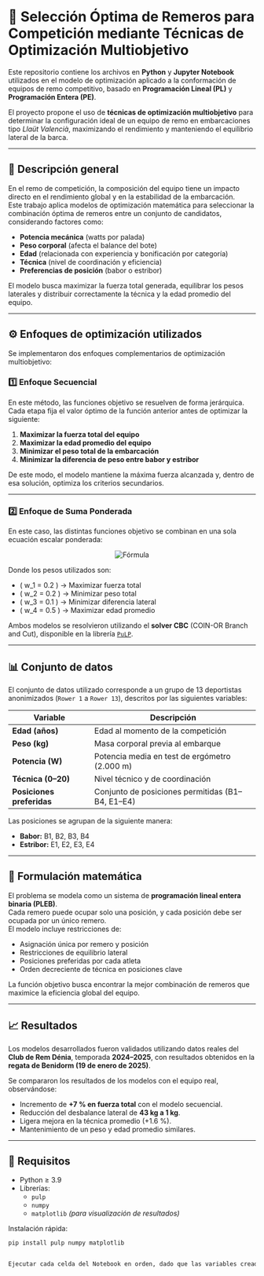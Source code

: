 # 🛶 Selección Óptima de Remeros para Competición mediante Técnicas de Optimización Multiobjetivo

Este repositorio contiene los archivos en **Python** y **Jupyter Notebook** utilizados en el modelo de optimización aplicado a la conformación de equipos de remo competitivo, basado en **Programación Lineal (PL)** y **Programación Entera (PE)**.

El proyecto propone el uso de **técnicas de optimización multiobjetivo** para determinar la configuración ideal de un equipo de remo en embarcaciones tipo *Llaüt Valencià*, maximizando el rendimiento y manteniendo el equilibrio lateral de la barca.

---

## 📘 Descripción general

En el remo de competición, la composición del equipo tiene un impacto directo en el rendimiento global y en la estabilidad de la embarcación.  
Este trabajo aplica modelos de optimización matemática para seleccionar la combinación óptima de remeros entre un conjunto de candidatos, considerando factores como:

- **Potencia mecánica** (watts por palada)  
- **Peso corporal** (afecta el balance del bote)  
- **Edad** (relacionada con experiencia y bonificación por categoría)  
- **Técnica** (nivel de coordinación y eficiencia)  
- **Preferencias de posición** (babor o estribor)

El modelo busca maximizar la fuerza total generada, equilibrar los pesos laterales y distribuir correctamente la técnica y la edad promedio del equipo.

---

## ⚙️ Enfoques de optimización utilizados

Se implementaron dos enfoques complementarios de optimización multiobjetivo:

### 1️⃣ Enfoque Secuencial
En este método, las funciones objetivo se resuelven de forma jerárquica.  
Cada etapa fija el valor óptimo de la función anterior antes de optimizar la siguiente:

1. **Maximizar la fuerza total del equipo**  
2. **Maximizar la edad promedio del equipo**  
3. **Minimizar el peso total de la embarcación**  
4. **Minimizar la diferencia de peso entre babor y estribor**

De este modo, el modelo mantiene la máxima fuerza alcanzada y, dentro de esa solución, optimiza los criterios secundarios.

---

### 2️⃣ Enfoque de Suma Ponderada
En este caso, las distintas funciones objetivo se combinan en una sola ecuación escalar ponderada:

<p align="center">
  <img src="https://latex.codecogs.com/png.image?\dpi{120}Z=w_1\cdot\text{Fuerza}-w_2\cdot\text{Peso}-w_3\cdot D+w_4\cdot\text{Edad}" alt="Fórmula"/>
</p>

Donde los pesos utilizados son:
- \( w_1 = 0.2 \) → Maximizar fuerza total  
- \( w_2 = 0.2 \) → Minimizar peso total  
- \( w_3 = 0.1 \) → Minimizar diferencia lateral  
- \( w_4 = 0.5 \) → Maximizar edad promedio  

Ambos modelos se resolvieron utilizando el **solver CBC** (COIN-OR Branch and Cut), disponible en la librería [`PuLP`](https://coin-or.github.io/pulp/).

---

## 📊 Conjunto de datos

El conjunto de datos utilizado corresponde a un grupo de 13 deportistas anonimizados (`Rower 1` a `Rower 13`), descritos por las siguientes variables:

| Variable | Descripción |
|-----------|-------------|
| **Edad (años)** | Edad al momento de la competición |
| **Peso (kg)** | Masa corporal previa al embarque |
| **Potencia (W)** | Potencia media en test de ergómetro (2.000 m) |
| **Técnica (0–20)** | Nivel técnico y de coordinación |
| **Posiciones preferidas** | Conjunto de posiciones permitidas (B1–B4, E1–E4) |

Las posiciones se agrupan de la siguiente manera:
- **Babor:** B1, B2, B3, B4  
- **Estribor:** E1, E2, E3, E4

---

## 🧮 Formulación matemática

El problema se modela como un sistema de **programación lineal entera binaria (PLEB)**.  
Cada remero puede ocupar solo una posición, y cada posición debe ser ocupada por un único remero.  
El modelo incluye restricciones de:

- Asignación única por remero y posición  
- Restricciones de equilibrio lateral  
- Posiciones preferidas por cada atleta  
- Orden decreciente de técnica en posiciones clave  

La función objetivo busca encontrar la mejor combinación de remeros que maximice la eficiencia global del equipo.

---

## 📈 Resultados

Los modelos desarrollados fueron validados utilizando datos reales del **Club de Rem Dénia**, temporada **2024–2025**, con resultados obtenidos en la **regata de Benidorm (19 de enero de 2025)**.  

Se compararon los resultados de los modelos con el equipo real, observándose:

- Incremento de **+7 % en fuerza total** con el modelo secuencial.  
- Reducción del desbalance lateral de **43 kg a 1 kg**.  
- Ligera mejora en la técnica promedio (+1.6 %).  
- Mantenimiento de un peso y edad promedio similares.

---

## 🧠 Requisitos

- Python ≥ 3.9  
- Librerías:
  - `pulp`
  - `numpy`
  - `matplotlib` *(para visualización de resultados)*

Instalación rápida:

```bash
pip install pulp numpy matplotlib


Ejecutar cada celda del Notebook en orden, dado que las variables creadas en un principio son utilizadas por las siguientes celdas. 